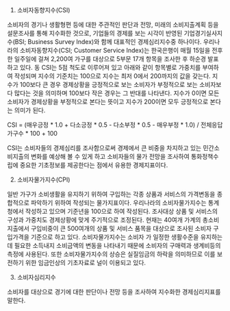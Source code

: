 1. 소비자동향지수(CSI)

소비자의 경기나 생활형편 등에 대한 주관적인 판단과 전망, 미래의 소비지출계획 등을 설문조사를 통해 지수화한 것으로, 기업들의 경제를 보는 시각이 반영된 기업경기실사지수(BSI; Business Survey Index)와 함께 대표적인 경제심리지수중 하나이다.
우리나라의 소비자동향지수(CSI; Customer Service Index)는 한국은행이 매월 15일을 전후한 일주일에 걸쳐 2,200여 가구를 대상으로 5부문 17개 항목을 조사한 후 하순경 발표하고 있다.
동 CSI는 5점 척도로 이루어져 있고 아래와 같이 항목별로 가중치를 부여하여 작성되며 지수의 기준치는 100으로 지수는 최저 0에서 200까지의 값을 갖는다.
지수가 100보다 큰 경우 경제상황을 긍정적으로 보는 소비자가 부정적으로 보는 소비자보다 많다는 것을 의미하며 100보다 작은 경우는 그 반대를 나타낸다.
지수가 0이면 모든 소비자가 경제상황을 부정적으로 본다는 뜻이고 지수가 200이면 모두 긍정적으로 본다는 의미가 된다.

CSI = (매우긍정 * 1.0 + 다소긍정 * 0.5 - 다소부정 * 0.5 - 매우부정 * 1.0) / 전체응답가구수 * 100 + 100

CSI는 소비자들의 경제심리를 조사함으로써 경제에서 큰 비중을 차지하고 있는 민간소비지출의 변화를 예상해 볼 수 있게 하고 소비자들의 물가 전망을 조사하여 통화정책수립에 중요한 기초정보를 제공한다는 점에서 유용한 경제지표이다.

2. 소비자물가지수(CPI)

일반 가구가 소비생활을 유지하기 위하여 구입하는 각종 상품과 서비스의 가격변동을 종합적으로 파악하기 위하여 작성되는 물가지표이다.
우리나라의 소비자물가지수는 통계청에서 작성하고 있으며 기준년을 100으로 하여 작성된다.
조사대상 상품 및 서비스의 구성과 가중치도 경제상황에 맞게 주기적으로 조정된다.
현재는 40여개 가계의 총소비지출에서 구입비중이 큰 500여개의 상품 및 서비스 품목을 대상으로 조사된 소비자 구입가격을 기준으로 하고 있다.
소비자물가지수는 소비자    가 일정한 생활수준을 유지하는 데 필요한 소득내지 소비금액의 변동을 나타내기 때문에 소비자의 구매력과 생계비등의 측정에 사용된다.
또한 소비자물가지수의 상승은 실질임금의 하락을 의미하므로 이를 보전하기 위한 임금인상의 기초자료로 널이 이용되고 있다.

3. 소비자심리지수

소비자를 대상으로 경기에 대한 판단이나 전망 등을 조사하여 지수화한 경제심리지표를 말한다. 

